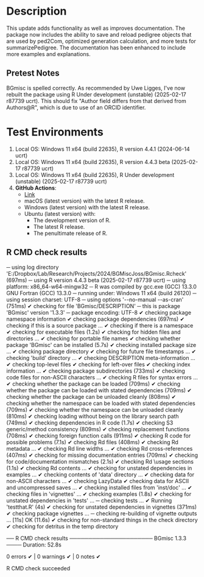 
# Description

This update adds functionality as well as improves documentation. The package now includes the ability to save and reload pedigree objects that are used by ped2Com, optimized generation calculation, and more tests for summarizePedigree. The documentation has been enhanced to include more examples and explanations.

## Pretest Notes
BGmisc is spelled correctly.
As recommended by Uwe Ligges, I've now rebuilt the package using R Under development (unstable) (2025-02-17 r87739 ucrt). This should fix 
"Author field differs from that derived from Authors@R", which is due to use of an ORCID identifier.


# Test Environments

1. Local OS: Windows 11 x64 (build 22635), R version 4.4.1 (2024-06-14 ucrt)
2. Local OS: Windows 11 x64 (build 22635), R version 4.4.3 beta (2025-02-17 r87739 ucrt)
3. Local OS: Windows 11 x64 (build 22635), R Under development (unstable) (2025-02-17 r87739 ucrt)
4. **GitHub Actions**:  
    - [Link](https://github.com/R-Computing-Lab/BGmisc/actions/runs/13376514760)
    - macOS (latest version) with the latest R release.
    - Windows (latest version) with the latest R release.
    - Ubuntu (latest version) with:
        - The development version of R.
        - The latest R release.
        - The penultimate release of R.
        
## R CMD check results

─  using log directory 'E:/Dropbox/Lab/Research/Projects/2024/BGMiscJoss/BGmisc.Rcheck' (697ms)
─  using R version 4.4.3 beta (2025-02-17 r87739 ucrt)
─  using platform: x86_64-w64-mingw32
─  R was compiled by
       gcc.exe (GCC) 13.3.0
       GNU Fortran (GCC) 13.3.0
─  running under: Windows 11 x64 (build 26120)
─  using session charset: UTF-8
─  using options '--no-manual --as-cran' (751ms)
✔  checking for file 'BGmisc/DESCRIPTION'
─  this is package 'BGmisc' version '1.3.3'
─  package encoding: UTF-8
✔  checking package namespace information
✔  checking package dependencies (697ms)
✔  checking if this is a source package ...
✔  checking if there is a namespace
✔  checking for executable files (1.2s)
✔  checking for hidden files and directories ...
✔  checking for portable file names
✔  checking whether package 'BGmisc' can be installed (5.7s)
✔  checking installed package size ... 
✔  checking package directory
✔  checking for future file timestamps ... 
✔  checking 'build' directory ...
✔  checking DESCRIPTION meta-information ... 
✔  checking top-level files
✔  checking for left-over files
✔  checking index information ... 
✔  checking package subdirectories (733ms)
✔  checking code files for non-ASCII characters ... 
✔  checking R files for syntax errors ... 
✔  checking whether the package can be loaded (709ms)
✔  checking whether the package can be loaded with stated dependencies (709ms)
✔  checking whether the package can be unloaded cleanly (808ms)
✔  checking whether the namespace can be loaded with stated dependencies (709ms)
✔  checking whether the namespace can be unloaded cleanly (810ms)
✔  checking loading without being on the library search path (749ms)
✔  checking dependencies in R code (1.7s)
✔  checking S3 generic/method consistency (809ms)
✔  checking replacement functions (708ms)
✔  checking foreign function calls (911ms)
✔  checking R code for possible problems (7.1s)
✔  checking Rd files (408ms)
✔  checking Rd metadata ... 
✔  checking Rd line widths ... 
✔  checking Rd cross-references (407ms)
✔  checking for missing documentation entries (709ms)
✔  checking for code/documentation mismatches (2.1s)
✔  checking Rd \usage sections (1.1s)
✔  checking Rd contents ... 
✔  checking for unstated dependencies in examples ... 
✔  checking contents of 'data' directory ...
✔  checking data for non-ASCII characters ... 
✔  checking LazyData
✔  checking data for ASCII and uncompressed saves ... 
✔  checking installed files from 'inst/doc' ... 
✔  checking files in 'vignettes' ... 
✔  checking examples (1.8s)
✔  checking for unstated dependencies in 'tests' ... 
─  checking tests ...
✔  Running 'testthat.R' (4s)
✔  checking for unstated dependencies in vignettes (371ms)
✔  checking package vignettes ... 
─  checking re-building of vignette outputs ... [11s] OK (11.6s)
✔  checking for non-standard things in the check directory
✔  checking for detritus in the temp directory
   
   
── R CMD check results ────────────────────── BGmisc 1.3.3 ────
Duration: 52.8s

0 errors ✔ | 0 warnings ✔ | 0 notes ✔

R CMD check succeeded
